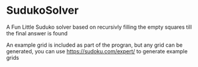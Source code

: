 # SudukoSolver

A Fun Little Suduko solver based on recursivly filling the empty squares till the final answer is found

An example grid is included as part of the progran, but any grid can be generated, you can use https://sudoku.com/expert/ to generate example grids
